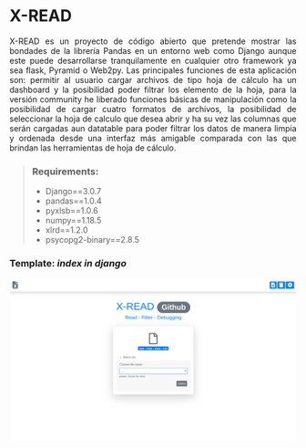 # X-READ

<p align=justify> X-READ es un proyecto de código abierto que pretende mostrar las bondades de la librería Pandas en un entorno web como Django aunque este puede desarrollarse tranquilamente en cualquier otro framework ya sea flask, Pyramid o Web2py. Las principales funciones de esta aplicación son: permitir al usuario cargar archivos de tipo hoja de cálculo ha un dashboard y la posibilidad poder filtrar los elemento de la hoja, para la versión community he liberado funciones básicas de manipulación como la posibilidad de cargar cuatro formatos de archivos, la posibilidad de seleccionar la hoja de calculo que desea abrir y ha su vez las columnas que serán cargadas aun datatable para poder filtrar los datos de manera limpia y ordenada desde una interfaz más amigable comparada con las que brindan las herramientas de hoja de cálculo.</p>

> ### Requirements:
> - Django==3.0.7
> - pandas==1.0.4
> - pyxlsb==1.0.6
> - numpy==1.18.5
> - xlrd==1.2.0
> - psycopg2-binary==2.8.5
>
### **Template:** *index in django* 

![compass-fill](Screenshot/index.png)